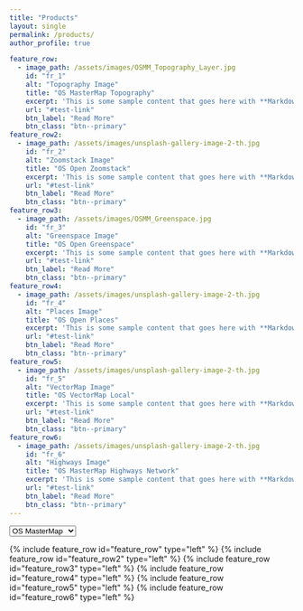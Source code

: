 ```yaml
---
title: "Products"
layout: single
permalink: /products/
author_profile: true

feature_row:
  - image_path: /assets/images/OSMM_Topography_Layer.jpg
    id: "fr_1"
    alt: "Topography Image"
    title: "OS MasterMap Topography"
    excerpt: 'This is some sample content that goes here with **Markdown** formatting. Left aligned with `type="left"`'
    url: "#test-link"
    btn_label: "Read More"
    btn_class: "btn--primary"
feature_row2:
  - image_path: /assets/images/unsplash-gallery-image-2-th.jpg
    id: "fr_2"
    alt: "Zoomstack Image"
    title: "OS Open Zoomstack"
    excerpt: 'This is some sample content that goes here with **Markdown** formatting. Right aligned with `type="right"`'
    url: "#test-link"
    btn_label: "Read More"
    btn_class: "btn--primary"
feature_row3:
  - image_path: /assets/images/OSMM_Greenspace.jpg
    id: "fr_3"
    alt: "Greenspace Image"
    title: "OS Open Greenspace"
    excerpt: 'This is some sample content that goes here with **Markdown** formatting. Centered with `type="center"`'
    url: "#test-link"
    btn_label: "Read More"
    btn_class: "btn--primary"
feature_row4:
  - image_path: /assets/images/unsplash-gallery-image-2-th.jpg
    id: "fr_4"
    alt: "Places Image"
    title: "OS Open Places"
    excerpt: 'This is some sample content that goes here with **Markdown** formatting. Centered with `type="center"`'
    url: "#test-link"
    btn_label: "Read More"
    btn_class: "btn--primary"
feature_row5:
  - image_path: /assets/images/unsplash-gallery-image-2-th.jpg
    id: "fr_5"
    alt: "VectorMap Image"
    title: "OS VectorMap Local"
    excerpt: 'This is some sample content that goes here with **Markdown** formatting. Centered with `type="center"`'
    url: "#test-link"
    btn_label: "Read More"
    btn_class: "btn--primary"
feature_row6:
  - image_path: /assets/images/unsplash-gallery-image-2-th.jpg
    id: "fr_6"
    alt: "Highways Image"
    title: "OS MasterMap Highways Network"
    excerpt: 'This is some sample content that goes here with **Markdown** formatting. Centered with `type="center"`'
    url: "#test-link"
    btn_label: "Read More"
    btn_class: "btn--primary"
---
```

  
<select name="dropDown" id="dropDown" data-width="50%">
  <option value="#https://github.com/raehelen/test-page">OS MasterMap</option>
  <option value="#fr_3">OS Greenspace</option>
  <option value="#fr_5">OS Topography</option>
</select>

{% include feature_row id="feature_row" type="left" %}
{% include feature_row id="feature_row2" type="left" %}
{% include feature_row id="feature_row3" type="left" %}
{% include feature_row id="feature_row4" type="left" %}
{% include feature_row id="feature_row5" type="left" %}
{% include feature_row id="feature_row6" type="left" %}


